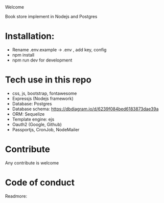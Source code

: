 Welcome

Book store implement in Nodejs and Postgres

# Installation:
* Rename .env.example -> .env , add  key, config
* npm install
*  npm run dev for development

# Tech use in this repo
* css, js, bootstrap, fontawesome
* Expressjs (Nodejs framework)
* Database: Postgres
* Database schema: https://dbdiagram.io/d/6239f084bed6183873dae39a
* ORM: Sequelize
* Template engine: ejs
* Oauth2 (Google, Github)
* Passportjs, CronJob, NodeMailer

# Contribute
Any contribute is welcome

# Code of conduct
Readmore: 
